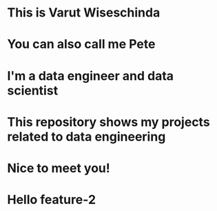 # This is Varut Wiseschinda
# You can also call me Pete
# I'm a data engineer and data scientist
# This repository shows my projects related to data engineering
# Nice to meet you!
# Hello feature-2